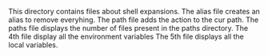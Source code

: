 This directory contains files about shell expansions.
The alias file creates an alias to remove everyhing.
The path file adds the action to the cur path.
The paths file displays the number of files present in the paths directory.
The 4th file display all the environment variables
The 5th file displays all the local variables.
